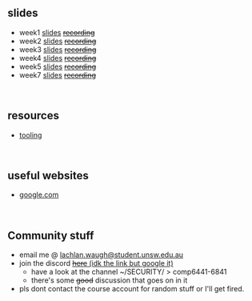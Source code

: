## slides
* week1 [slides](week1) [~~recording~~]()
* week2 [slides](week2) [~~recording~~]()
* week3 [slides](week3) [~~recording~~]()
* week4 [slides](week4) [~~recording~~]()
* week5 [slides](week5) [~~recording~~]()
* week7 [slides](week7) [~~recording~~]()

&nbsp;

## resources
* [tooling](resources/tooling)

&nbsp;

## useful websites
* [google.com](https://www.google.com)

&nbsp;

## Community stuff
* email me @ [lachlan.waugh@student.unsw.edu.au]()
* join the discord [~~here~~ (idk the link but google it)]()
    * have a look at the channel ~/SECURITY/ > comp6441-6841
    * there's some ~~good~~ discussion that goes on in it
* pls dont contact the course account for random stuff or I'll get fired.
